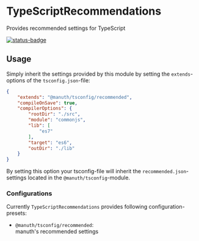 # TypeScriptRecommendations
Provides recommended settings for TypeScript

[![status-badge](https://ci.nuth.ch/api/badges/manuth/TypeScriptRecommendations/status.svg)](https://ci.nuth.ch/manuth/TypeScriptRecommendations)

## Usage
Simply inherit the settings provided by this module by setting the `extends`-options of the `tsconfig.json`-file:
```json
{
    "extends": "@manuth/tsconfig/recommended",
    "compileOnSave": true,
    "compilerOptions": {
        "rootDir": "./src",
        "module": "commonjs",
        "lib": [
            "es7"
        ],
        "target": "es6",
        "outDir": "./lib"
    }
}
```

By setting this option your tsconfig-file will inherit the `recommended.json`-settings located in the `@manuth/tsconfig`-module.

### Configurations
Currently `TypeScriptRecommendations` provides following configuration-presets:
  - `@manuth/tsconfig/recommended`:  
    manuth's recommended settings
